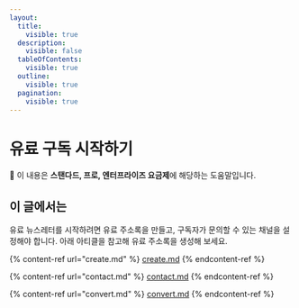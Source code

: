 ```yaml
---
layout:
  title:
    visible: true
  description:
    visible: false
  tableOfContents:
    visible: true
  outline:
    visible: true
  pagination:
    visible: true
---
```


# 유료 구독 시작하기

**💬** 이 내용은 **스탠다드, 프로, 엔터프라이즈 요금제**에 해당하는 도움말입니다.



## 이 글에서는

유료 뉴스레터를 시작하려면 유료 주소록을 만들고, 구독자가 문의할 수 있는 채널을 설정해야 합니다. 아래 아티클을 참고해 유료 주소록을 생성해 보세요.

{% content-ref url="create.md" %}
[create.md](create.md)
{% endcontent-ref %}

{% content-ref url="contact.md" %}
[contact.md](contact.md)
{% endcontent-ref %}

{% content-ref url="convert.md" %}
[convert.md](convert.md)
{% endcontent-ref %}
